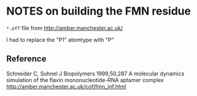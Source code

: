 # NOTES on building the FMN residue

`*.off` file from http://amber.manchester.ac.uk/

I had to replace the "P1" atomtype with "P"


## Reference
Schneider C, Suhnel J
Biopolymers 1999,50,287
A molecular dynamics simulation of the flavin mononucleotide-RNA aptamer complex
http://amber.manchester.ac.uk/cof/fmn_inf.html 



